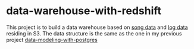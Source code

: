 # data-warehouse-with-redshift

This project is to build a data warehouse based on [song data](https://s3.console.aws.amazon.com/s3/buckets/udacity-dend/song_data/?region=us-west-2&tab=overview) and [log data](https://s3.console.aws.amazon.com/s3/buckets/udacity-dend/log_data/?region=us-west-2&tab=overview) residing in S3. The data structure is the same as the one in my previous project  [data-modeling-with-postgres](https://github.com/hello-lucy-wu/data-modeling-with-postgres#Data)
